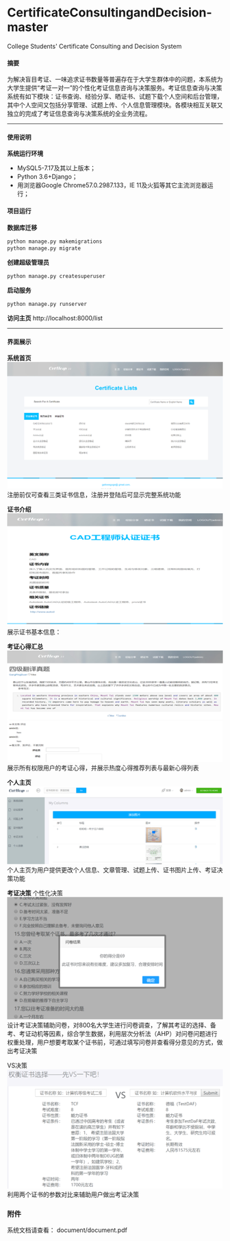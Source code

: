 # CertificateConsultingandDecision-master
College Students' Certificate Consulting and Decision System
#### 摘要
为解决盲目考证、一味追求证书数量等普遍存在于大学生群体中的问题，本系统为大学生提供“考证一对一”的个性化考证信息咨询与决策服务。考证信息查询与决策系统有如下模块：证书查询、经验分享、晒证书、试题下载个人空间和后台管理，其中个人空间又包括分享管理、试题上传、个人信息管理模块。各模块相互关联又独立的完成了考证信息查询与决策系统的全业务流程。

* * *
#### 使用说明
**系统运行环境**
 + MySQL5-7.17及其以上版本；
 + Python 3.6+Django；
 + 用浏览器Google Chrome57.0.2987.133，IE 11及火狐等其它主流浏览器运行；
#### 项目运行
**数据库迁移**
``` python
python manage.py makemigrations
python manage.py migrate
```
**创建超级管理员**
``` python
python manage.py createsuperuser  
```
**启动服务**
``` python
python manage.py runserver 
```
**访问主页**
http://localhost:8000/list
* * *
#### 界面展示
**系统首页**
![image](https://github.com/HawkinYap/CertificateConsultingandDecision-master/blob/master/system_fig/system_show6.png)
注册前仅可查看三类证书信息，注册并登陆后可显示完整系统功能

**证书介绍**
![image](https://github.com/HawkinYap/CertificateConsultingandDecision-master/blob/master/system_fig/system_show4.png)
展示证书基本信息：

**考证心得汇总**
![image](https://github.com/HawkinYap/CertificateConsultingandDecision-master/blob/master/system_fig/system_show7.png)
展示所有权限用户的考证心得，并展示热度心得推荐列表与最新心得列表

**个人主页**
![image](https://github.com/HawkinYap/CertificateConsultingandDecision-master/blob/master/system_fig/system_show5.png)
个人主页为用户提供更改个人信息、文章管理、试题上传、证书图片上传、考证决策功能

**考证决策**
个性化决策
![image](https://github.com/HawkinYap/CertificateConsultingandDecision-master/blob/master/system_fig/system_show2.png)
设计考证决策辅助问卷，对800名大学生进行问卷调查，了解其考证的选择、备考、考证动机等因素，综合学生数据，利用层次分析法（AHP）对问卷问题进行权重处理，用户想要考取某个证书前，可通过填写问卷并查看得分意见的方式，做出考证决策

VS决策
![image](https://github.com/HawkinYap/CertificateConsultingandDecision-master/blob/master/system_fig/system_show3.png)
利用两个证书的参数对比来辅助用户做出考证决策
### 附件
系统文档请查看： document/document.pdf
